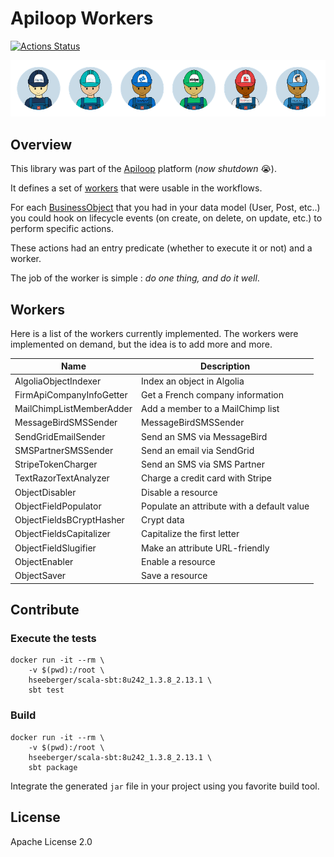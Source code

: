 # Apiloop Workers

[![Actions Status](https://github.com/c100k/xp/workflows/CI/badge.svg)](https://github.com/c100k/xp/actions)

![Workers](resources/workers.png)

## Overview

This library was part of the [Apiloop](https://www.apiloop.io) platform (_now shutdown_ 😭). 

It defines a set of [workers](src/main/java/io/apiloop/workers/base/Worker.java) that were usable in the workflows.

For each [BusinessObject](src/main/java/io/apiloop/workers/base/BusinessObject.java) that you had in your data model (User, Post, etc..)
you could hook on lifecycle events (on create, on delete, on update, etc.) to perform specific actions.
 
These actions had an entry predicate (whether to execute it or not) and a worker.

The job of the worker is simple : *do one thing, and do it well*.

## Workers

Here is a list of the workers currently implemented. The workers were implemented on demand, but the idea is to add more and more.

| Name                     | Description                                |
|--------------------------|--------------------------------------------|
| AlgoliaObjectIndexer     | Index an object in Algolia                 |
| FirmApiCompanyInfoGetter | Get a French company information           |
| MailChimpListMemberAdder | Add a member to a MailChimp list           |
| MessageBirdSMSSender     | MessageBirdSMSSender                       |
| SendGridEmailSender      | Send an SMS via MessageBird                |
| SMSPartnerSMSSender      | Send an email via SendGrid                 |
| StripeTokenCharger       | Send an SMS via SMS Partner                |
| TextRazorTextAnalyzer    | Charge a credit card with Stripe           |
| ObjectDisabler           | Disable a resource                         |
| ObjectFieldPopulator     | Populate an attribute with a default value |
| ObjectFieldsBCryptHasher | Crypt data                                 |
| ObjectFieldsCapitalizer  | Capitalize the first letter                |
| ObjectFieldSlugifier     | Make an attribute URL-friendly             |
| ObjectEnabler            | Enable a resource                          |
| ObjectSaver              | Save a resource                            |

## Contribute

### Execute the tests

```shell
docker run -it --rm \
    -v $(pwd):/root \
    hseeberger/scala-sbt:8u242_1.3.8_2.13.1 \
    sbt test
```

### Build

```shell
docker run -it --rm \
    -v $(pwd):/root \
    hseeberger/scala-sbt:8u242_1.3.8_2.13.1 \
    sbt package
```

Integrate the generated `jar` file in your project using you favorite build tool.

## License

Apache License 2.0
